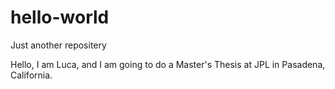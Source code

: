 # hello-world
Just another repositery

Hello, I am Luca, and I am going to do a Master's Thesis at JPL in Pasadena, California.
